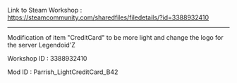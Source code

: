 Link to Steam Workshop :
https://steamcommunity.com/sharedfiles/filedetails/?id=3388932410

---
Modification of item "CreditCard" to be more light and change the logo for the server Legendoid'Z

Workshop ID :
3388932410

Mod ID :
Parrish_LightCreditCard_B42
